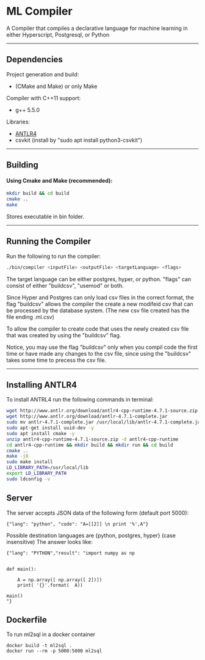 # ML Compiler
A Compiler that compiles a declarative language for machine learning in either Hyperscript, Postgresql, or Python



---
## Dependencies



Project generation and build:

* (CMake and Make) or only Make

Compiler with C++11 support:

* g++ 5.5.0

Libraries:

* [ANTLR4](http://www.antlr.org/)
* csvkit (install by "sudo apt install python3-csvkit")







---
## Building


#### Using Cmake and Make (recommended):
```sh
mkdir build && cd build
cmake ..
make
```

Stores executable in bin folder.
	
---
## Running the Compiler



Run the following to run the compiler:
```sh
./bin/compiler <inputFile> <outputFile> <targetLanguage> <flags>
```
The target language can be either postgres, hyper, or python.
"flags" can consist of either "buildcsv", "usemod" or both.

Since Hyper and Postgres can only load csv files in the correct format, the flag "buildcsv" allows the compiler the create a new modifeid csv that can be processed by the database system. (The new csv file created has the file ending .ml.csv)

To allow the compiler to create code that uses the newly created csv file that was created by using the "buildcsv" flag.

Notice, you may use the flag "buildcsv" only when you compil code the first time or have made any changes to the csv file, since using the "buildcsv" takes some time to precess the csv file.





---    
## Installing ANTLR4



To install ANTRL4 run the following commands in terminal:
```sh
wget http://www.antlr.org/download/antlr4-cpp-runtime-4.7.1-source.zip
wget http://www.antlr.org/download/antlr-4.7.1-complete.jar
sudo mv antlr-4.7.1-complete.jar /usr/local/lib/antlr-4.7.1-complete.jar
sudo apt-get install uuid-dev -y
sudo apt install cmake -y
unzip antlr4-cpp-runtime-4.7.1-source.zip -d antlr4-cpp-runtime
cd antlr4-cpp-runtime && mkdir build && mkdir run && cd build
cmake ..
make -j8
sudo make install
LD_LIBRARY_PATH=/usr/local/lib
export LD_LIBRARY_PATH
sudo ldconfig -v
```
## Server
The server accepts JSON data of the following form (default port 5000):
```
{"lang": "python", "code": "A=[[2]] \n print '%',A"}
```
Possible destination languages are {python, postgres, hyper} (case insensitive)
The answer looks like:
```
{"lang": "PYTHON","result": "import numpy as np


def main():

    A = np.array([ np.array([ 2])])
    print( '{}'.format(  A))

main()
"}

```

## Dockerfile
To run ml2sql in a docker container
```
docker build -t ml2sql .
docker run --rm -p 5000:5000 ml2sql
```

